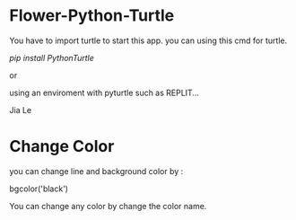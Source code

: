 # Flower-Python-Turtle

You have to import turtle to start this app. you can using this cmd for turtle.

*pip install PythonTurtle*

or

using an enviroment with pyturtle such as REPLIT...

Jia Le

# Change Color

you can change line and background color by :

bgcolor('black')

You can change any color by change the color name.
